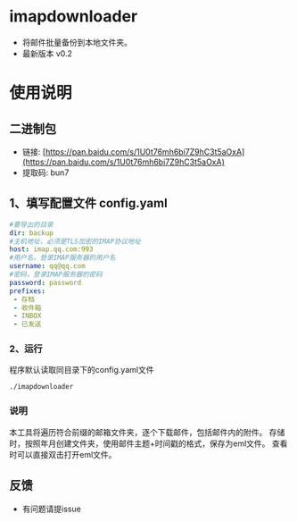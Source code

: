 # imapdownloader
* 将邮件批量备份到本地文件夹。
* 最新版本 v0.2
# 使用说明
## 二进制包
* 链接: [https://pan.baidu.com/s/1U0t76mh6bi7Z9hC3t5aOxA](https://pan.baidu.com/s/1U0t76mh6bi7Z9hC3t5aOxA)
* 提取码: bun7 

## 1、填写配置文件 config.yaml
```yaml
#要导出的目录
dir: backup
#主机地址，必须是TLS加密的IMAP协议地址
host: imap.qq.com:993
#用户名，登录IMAP服务器的用户名
username: qq@qq.com
#密码，登录IMAP服务器的密码
password: password
prefixes:
 - 存档
 - 收件箱
 - INBOX
 - 已发送
```
### 2、运行
程序默认读取同目录下的config.yaml文件
```shell
./imapdownloader
```

### 说明
本工具将遍历符合前缀的邮箱文件夹，逐个下载邮件，包括邮件内的附件。
存储时，按照年月创建文件夹，使用邮件主题+时间戳的格式，保存为eml文件。
查看时可以直接双击打开eml文件。

## 反馈
* 有问题请提issue

